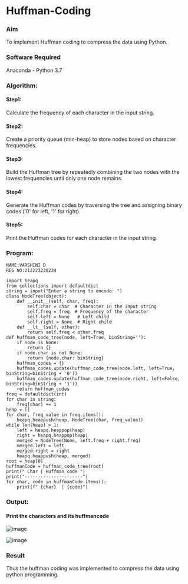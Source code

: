 # Huffman-Coding
### Aim
To implement Huffman coding to compress the data using Python.

### Software Required
Anaconda - Python 3.7

### Algorithm:
#### Step1:
Calculate the frequency of each character in the input string.
#### Step2:
Create a priority queue (min-heap) to store nodes based on character frequencies.
#### Step3:
Build the Huffman tree by repeatedly combining the two nodes with the lowest frequencies until only one node remains.
#### Step4:
Generate the Huffman codes by traversing the tree and assigning binary codes ('0' for left, '1' for right).
#### Step5:
Print the Huffman codes for each character in the input string.

### Program:
```
NAME:VARSHINI D
REG NO:212223230234

import heapq
from collections import defaultdict
string = input("Enter a string to encode: ")
class NodeTree(object):
    def __init__(self, char, freq):
        self.char = char  # Character in the input string
        self.freq = freq  # Frequency of the character
        self.left = None   # Left child
        self.right = None  # Right child
    def __lt__(self, other):
        return self.freq < other.freq
def huffman_code_tree(node, left=True, binString=''):
    if node is None:
        return {}
    if node.char is not None:
        return {node.char: binString}
    huffman_codes = {}
    huffman_codes.update(huffman_code_tree(node.left, left=True, binString=binString + '0'))
    huffman_codes.update(huffman_code_tree(node.right, left=False, binString=binString + '1'))
    return huffman_codes
freq = defaultdict(int)
for char in string:
    freq[char] += 1
heap = []
for char, freq_value in freq.items():
    heapq.heappush(heap, NodeTree(char, freq_value))
while len(heap) > 1:
    left = heapq.heappop(heap)
    right = heapq.heappop(heap)
    merged = NodeTree(None, left.freq + right.freq)
    merged.left = left
    merged.right = right
    heapq.heappush(heap, merged)
root = heap[0]
huffmanCode = huffman_code_tree(root)
print(" Char | Huffman code ")
print("----------------------")
for char, code in huffmanCode.items():
    print(f" {char}  | {code}")
```

### Output:
#### Print the characters and its huffmancode
![image](https://github.com/user-attachments/assets/5d100793-cebc-4d44-8697-98363622a0bf)


![image](https://github.com/user-attachments/assets/40f9739c-6b0f-4421-8905-f714a99906f5)

### Result
Thus the huffman coding was implemented to compress the data using python programming.
